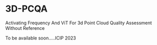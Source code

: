 # 3D-PCQA
Activating Frequency And ViT For 3d Point Cloud Quality Assessment Without Reference


To be available soon.....ICIP 2023
